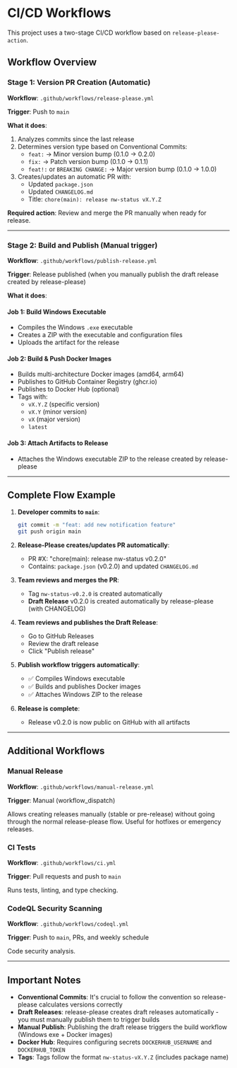# CI/CD Workflows

This project uses a two-stage CI/CD workflow based on `release-please-action`.

## Workflow Overview

### Stage 1: Version PR Creation (Automatic)

**Workflow**: `.github/workflows/release-please.yml`

**Trigger**: Push to `main`

**What it does**:
1. Analyzes commits since the last release
2. Determines version type based on Conventional Commits:
   - `feat:` → Minor version bump (0.1.0 → 0.2.0)
   - `fix:` → Patch version bump (0.1.0 → 0.1.1)
   - `feat!:` or `BREAKING CHANGE:` → Major version bump (0.1.0 → 1.0.0)
3. Creates/updates an automatic PR with:
   - Updated `package.json`
   - Updated `CHANGELOG.md`
   - Title: `chore(main): release nw-status vX.Y.Z`

**Required action**: Review and merge the PR manually when ready for release.

---

### Stage 2: Build and Publish (Manual trigger)

**Workflow**: `.github/workflows/publish-release.yml`

**Trigger**: Release published (when you manually publish the draft release created by release-please)

**What it does**:

#### Job 1: Build Windows Executable
- Compiles the Windows `.exe` executable
- Creates a ZIP with the executable and configuration files
- Uploads the artifact for the release

#### Job 2: Build & Push Docker Images
- Builds multi-architecture Docker images (amd64, arm64)
- Publishes to GitHub Container Registry (ghcr.io)
- Publishes to Docker Hub (optional)
- Tags with:
  - `vX.Y.Z` (specific version)
  - `vX.Y` (minor version)
  - `vX` (major version)
  - `latest`

#### Job 3: Attach Artifacts to Release
- Attaches the Windows executable ZIP to the release created by release-please

---

## Complete Flow Example

1. **Developer commits to `main`**:
   ```bash
   git commit -m "feat: add new notification feature"
   git push origin main
   ```

2. **Release-Please creates/updates PR automatically**:
   - PR #X: "chore(main): release nw-status v0.2.0"
   - Contains: `package.json` (v0.2.0) and updated `CHANGELOG.md`

3. **Team reviews and merges the PR**:
   - Tag `nw-status-v0.2.0` is created automatically
   - **Draft Release** v0.2.0 is created automatically by release-please (with CHANGELOG)

4. **Team reviews and publishes the Draft Release**:
   - Go to GitHub Releases
   - Review the draft release
   - Click "Publish release"

5. **Publish workflow triggers automatically**:
   - ✅ Compiles Windows executable
   - ✅ Builds and publishes Docker images
   - ✅ Attaches Windows ZIP to the release

6. **Release is complete**:
   - Release v0.2.0 is now public on GitHub with all artifacts

---

## Additional Workflows

### Manual Release

**Workflow**: `.github/workflows/manual-release.yml`

**Trigger**: Manual (workflow_dispatch)

Allows creating releases manually (stable or pre-release) without going through the normal release-please flow. Useful for hotfixes or emergency releases.

### CI Tests

**Workflow**: `.github/workflows/ci.yml`

**Trigger**: Pull requests and push to `main`

Runs tests, linting, and type checking.

### CodeQL Security Scanning

**Workflow**: `.github/workflows/codeql.yml`

**Trigger**: Push to `main`, PRs, and weekly schedule

Code security analysis.

---

## Important Notes

- **Conventional Commits**: It's crucial to follow the convention so release-please calculates versions correctly
- **Draft Releases**: release-please creates draft releases automatically - you must manually publish them to trigger builds
- **Manual Publish**: Publishing the draft release triggers the build workflow (Windows exe + Docker images)
- **Docker Hub**: Requires configuring secrets `DOCKERHUB_USERNAME` and `DOCKERHUB_TOKEN`
- **Tags**: Tags follow the format `nw-status-vX.Y.Z` (includes package name)
